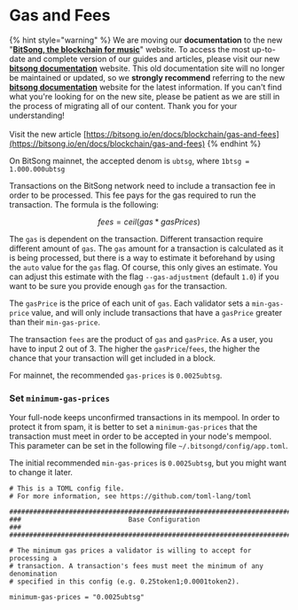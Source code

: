 # Gas and Fees

{% hint style="warning" %}
We are moving our **documentation** to the new "[**BitSong, the blockchain for music**](https://bitsong.io/en)" website. To access the most up-to-date and complete version of our guides and articles, please visit our new [**bitsong documentation**](https://bitsong.io/en/docs) website. This old documentation site will no longer be maintained or updated, so we **strongly recommend** referring to the new [**bitsong documentation**](https://bitsong.io/en/docs) website for the latest information. If you can't find what you're looking for on the new site, please be patient as we are still in the process of migrating all of our content. Thank you for your understanding!\
\
Visit the new article [https://bitsong.io/en/docs/blockchain/gas-and-fees](https://bitsong.io/en/docs/blockchain/gas-and-fees)
{% endhint %}

On BitSong mainnet, the accepted denom is `ubtsg`, where `1btsg = 1.000.000ubtsg`

Transactions on the BitSong network need to include a transaction fee in order to be processed. This fee pays for the gas required to run the transaction. The formula is the following:

$$
fees = ceil(gas * gasPrices)
$$

The `gas` is dependent on the transaction. Different transaction require different amount of `gas`. The `gas` amount for a transaction is calculated as it is being processed, but there is a way to estimate it beforehand by using the `auto` value for the `gas` flag. Of course, this only gives an estimate. You can adjust this estimate with the flag `--gas-adjustment` (default `1.0`) if you want to be sure you provide enough `gas` for the transaction.

The `gasPrice` is the price of each unit of `gas`. Each validator sets a `min-gas-price` value, and will only include transactions that have a `gasPrice` greater than their `min-gas-price`.

The transaction `fees` are the product of `gas` and `gasPrice`. As a user, you have to input 2 out of 3. The higher the `gasPrice`/`fees`, the higher the chance that your transaction will get included in a block.

For mainnet, the recommended `gas-prices` is `0.0025ubtsg`.

### Set `minimum-gas-prices` <a href="#set-minimum-gas-prices" id="set-minimum-gas-prices"></a>

Your full-node keeps unconfirmed transactions in its mempool. In order to protect it from spam, it is better to set a `minimum-gas-prices` that the transaction must meet in order to be accepted in your node's mempool. This parameter can be set in the following file `~/.bitsongd/config/app.toml`.

The initial recommended `min-gas-prices` is `0.0025ubtsg`, but you might want to change it later.

```
# This is a TOML config file.
# For more information, see https://github.com/toml-lang/toml

###############################################################################
###                           Base Configuration                            ###
###############################################################################

# The minimum gas prices a validator is willing to accept for processing a
# transaction. A transaction's fees must meet the minimum of any denomination
# specified in this config (e.g. 0.25token1;0.0001token2).

minimum-gas-prices = "0.0025ubtsg"
```

